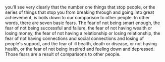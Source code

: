  you'll see very clearly that the number one things that stop people, or the series of things that stop you from breaking through and going into great achievement, is boils down to our comparison to other people. In other words, there are seven basic fears. The fear of not being smart enough, the fear of not being successful and failure, the fear of not having wealth or losing money, the fear of not having a relationship or losing relationship, the fear of not having connections and social connections and losing of people's support, and the fear of ill health, death or disease, or not having health, or the fear of not being inspired and feeling down and depressed. Those fears are a result of comparisons to other people.